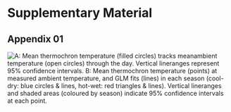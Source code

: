 
# Supplementary Material

## Appendix 01

![A: Mean thermochron temperature (filled circles) tracks meanambient temperature (open circles) through the day. Vertical lineranges represent 95% confidence intervals. B: Mean thermochron temperature (points) at measured ambient temperature, and GLM fits (lines) in each season (cool-dry: blue circles & lines, hot-wet: red triangles & lines). Vertical lineranges and shaded areas (coloured by season) indicate 95% confidence intervals at each point.](/home/pratik/git/elephants/ele_code/figs/elefigA1.png)